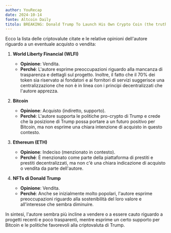 ```yaml
---
author: YouRecap
date: 2024-10-14
fonte: Altcoin Daily
titolo: BREAKING: Donald Trump To Launch His Own Crypto Coin (the truth.)
---
```


Ecco la lista delle criptovalute citate e le relative opinioni dell'autore riguardo a un eventuale acquisto o vendita:

1. **World Liberty Financial (WLFI)**
   - **Opinione**: Vendita.
   - **Perché**: L'autore esprime preoccupazioni riguardo alla mancanza di trasparenza e dettagli sul progetto. Inoltre, il fatto che il 70% dei token sia riservato ai fondatori e ai fornitori di servizi suggerisce una centralizzazione che non è in linea con i principi decentralizzati che l'autore apprezza.

2. **Bitcoin**
   - **Opinione**: Acquisto (indiretto, supporto).
   - **Perché**: L'autore supporta le politiche pro-crypto di Trump e crede che la posizione di Trump possa portare a un futuro positivo per Bitcoin, ma non esprime una chiara intenzione di acquisto in questo contesto.

3. **Ethereum (ETH)**
   - **Opinione**: Indeciso (menzionato in contesto).
   - **Perché**: È menzionato come parte della piattaforma di prestiti e prestiti decentralizzati, ma non c'è una chiara indicazione di acquisto o vendita da parte dell'autore.

4. **NFTs di Donald Trump**
   - **Opinione**: Vendita.
   - **Perché**: Anche se inizialmente molto popolari, l'autore esprime preoccupazioni riguardo alla sostenibilità del loro valore e all'interesse che sembra diminuire.

In sintesi, l'autore sembra più incline a vendere o a essere cauto riguardo a progetti recenti e poco trasparenti, mentre esprime un certo supporto per Bitcoin e le politiche favorevoli alla criptovaluta di Trump.
